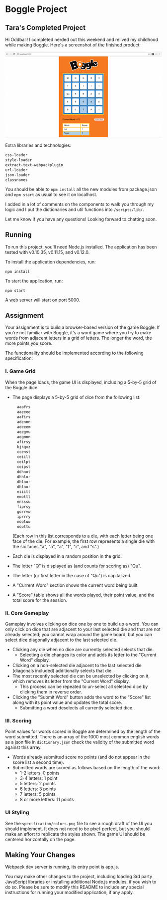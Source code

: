 Boggle Project
==============

Tara's Completed Project
------------------------

Hi Oddball! I completed nerded out this weekend and relived my childhood while 
making Boggle. Here's a screenshot of the finished product:

![completed screenshot](./assets/completed_screenshot.png)

Extra libraries and technologies:

    css-loader
    style-loader
    extract-text-webpackplugin
    url-loader
    json-loader
    classnames

You should be able to `npm install` all the new modules from package.json and 
`npm start` as usual to see it on localhost.

I added in a lot of comments on the components to walk you through my logic and 
I put the dictionaries and util functions into `/scripts/lib/`.

Let me know if you have any questions! Looking forward to chatting soon.

Running
-------

To run this project, you'll need Node.js installed. The application has been tested with v0.10.35, v0.11.15, and v0.12.0.

To install the application dependencies, run:

    npm install

To start the application, run:

    npm start

A web server will start on port 5000.

Assignment
----------

Your assignment is to build a browser-based version of the game Boggle. If you're not familiar with Boggle, it's a word game where you try to make words from adjacent letters in a grid of letters. The longer the word, the more points you score.

The functionality should be implemented according to the following specification:

### I. Game Grid

When the page loads, the game UI is displayed, including a 5-by-5 grid of the Boggle dice.

* The page displays a 5-by-5 grid of dice from the following list:

        aaafrs
        aaeeee
        aafirs
        adennn
        aeeeem
        aeegmu
        aegmnn
        afirsy
        bjkqxz
        ccenst
        ceiilt
        ceilpt
        ceipst
        ddhnot
        dhhlor
        dhlnor
        dhlnor
        eiiitt
        emottt
        ensssu
        fiprsy
        gorrvw
        iprrry
        nootuw
        ooottu

    (Each row in this list corresponds to a die, with each letter being one face of the die. For example, the first row represents a single die with the six faces "a", "a", "a", "f", "r", and "s".)

* Each die is displayed in a random position in the grid.
* The letter "Q" is displayed as (and counts for scoring as) "Qu".
* The letter (or first letter in the case of "Qu") is capitalized.
* A "Current Word" section shows the current word being built.
* A "Score" table shows all the words played, their point value, and the total score for the session.

### II. Core Gameplay

Gameplay involves clicking on dice one by one to build up a word. You can only click on dice that are adjacent to your last selected die and that are not already selected; you cannot wrap around the game board, but you can select dice diagonally adjacent to the last selected die.

* Clicking any die when no dice are currently selected selects that die.
    * Selecting a die changes its color and adds its letter to the "Current Word" display.
* Clicking on a non-selected die adjacent to the last selected die (diagonals included) additionally selects that die.
* The most recently selected die can be unselected by clicking on it, which removes its letter from the "Current Word" display.
    * This process can be repeated to un-select all selected dice by clicking them in reverse order.
* Clicking the "Submit Word" button adds the word to the "Score" list along with its point value and updates the total score.
    * Submitting a word deselects all currently selected dice.

### III. Scoring

Point values for words scored in Boggle are determined by the length of the word submitted. There is an array of the 1000 most common english words as a json file in `dictionary.json` check the validity of the submitted word against this array. 

* Words already submitted score no points (and do not appear in the score list a second time).
* Submitted words are scored as follows based on the length of the word:
    * 1-2 letters: 0 points
    * 3-4 letters: 1 point
    * 5 letters: 2 points
    * 6 letters: 3 points
    * 7 letters: 5 points
    * 8 or more letters: 11 points

### UI Styling

See the `specification/colors.png` file to see a rough draft of the UI you should implement. It does not need to be pixel-perfect, but you should make an effort to replicate the styles shown. The game UI should be centered horizontally on the page.

Making Your Changes
-------------------

Webpack dev server is running, its entry point is app.js.

You may make other changes to the project, including loading 3rd party JavaScript libraries or installing additional Node.js modules, if you wish to do so. Please be sure to modify this README to include any special instructions for running your modified application, if any apply.
